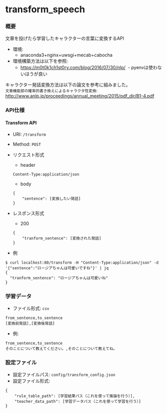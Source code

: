 # transform_speech
### 概要
文章を投げたら学習したキャラクターの言葉に変換するAPI
- 環境: 
  - anaconda3+nginx+uwsgi+mecab+cabocha  
- 環境構築方法は以下を参照:
  - https://m0t0k1ch1st0ry.com/blog/2016/07/30/nlp/
  - pyenvは使わないほうが良い

キャラクター発話変換方法は以下の論文を参考に組みました。  
`文章機能部の確率的書き換えによるキャラクタ性変換`: http://www.anlp.jp/proceedings/annual_meeting/2015/pdf_dir/B1-4.pdf

### API仕様
#### Transform API
- URI: `/transform`
- Method: `POST`
- リクエスト形式
  - header
  ```
  Content-Type:application/json
  ```
  - body
  ```
  {
      "sentence": [変換したい発話]
  }
  ```
- レスポンス形式
  - 200
  ```
  {
      "tranform_sentence": [変換された発話]
  }
  ```
  
- 例

```
$ curl localhost:80/transform -H "Content-Type:application/json" -d '{"sentence":"ロージアちゃんは可愛いですね"}' | jq
{
  "tranform_sentence": "ロージアちゃんは可愛いね"
}
```

### 学習データ
- ファイル形式: `csv`

```
from_sentence,to_sentence
[変換前発話],[変換後発話]
```
- 例:

```
from_sentence,to_sentence
そのことについて教えてください。,そのことについて教えてね。
```

### 設定ファイル
- 設定ファイルパス: `config/transform_config.json`
- 設定ファイル形式:

```
{
    "rule_table_path": [学習結果パス（これを使って推論を行う）],
    "teacher_data_path": [学習データパス（これを使って学習を行う）]
}
```
